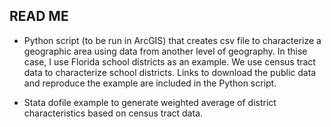 ## READ ME

- Python script (to be run in ArcGIS) that creates csv file to characterize a geographic area using data from another level of geography.
In thise case, I use Florida school districts as an example. We use census tract data to characterize school districts. Links to download the public data and reproduce the example are included in the Python script.

- Stata dofile example to generate weighted average of district characteristics based on census tract data.
